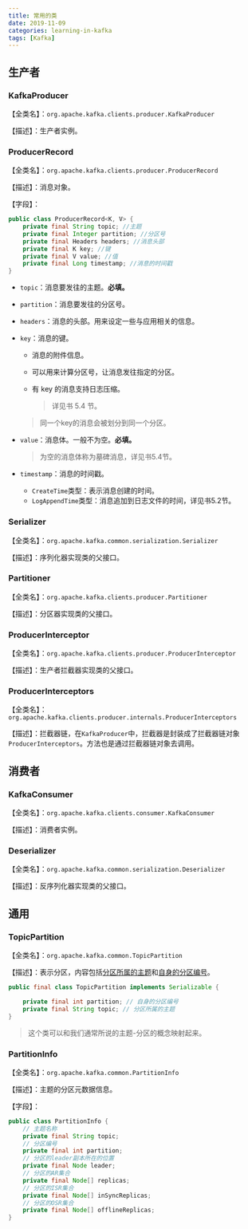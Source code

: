 ```yaml
---
title: 常用的类
date: 2019-11-09
categories: learning-in-kafka
tags: [Kafka]
---
```


## 生产者

### KafkaProducer

【全类名】：`org.apache.kafka.clients.producer.KafkaProducer`

【描述】：生产者实例。

### ProducerRecord

【全类名】：`org.apache.kafka.clients.producer.ProducerRecord`

【描述】：消息对象。

【字段】：

```java
public class ProducerRecord<K, V> {
    private final String topic; //主题
    private final Integer partition; //分区号
    private final Headers headers; //消息头部
    private final K key; //键
    private final V value; //值
    private final Long timestamp; //消息的时间戳
}
```

- `topic`：消息要发往的主题。**必填。**

- `partition`：消息要发往的分区号。

- `headers`：消息的头部。用来设定一些与应用相关的信息。

- `key`：消息的键。

  - 消息的附件信息。

  - 可以用来计算分区号，让消息发往指定的分区。

  - 有 key 的消息支持日志压缩。

    > 详见书 5.4 节。

  > 同一个key的消息会被划分到同一个分区。

- `value`：消息体。一般不为空。**必填。**

  > 为空的消息体称为墓碑消息，详见书5.4节。

- `timestamp`：消息的时间戳。

  - `CreateTime`类型：表示消息创建的时间。
  - `LogAppendTime`类型：消息追加到日志文件的时间，详见书5.2节。



### Serializer

【全类名】：`org.apache.kafka.common.serialization.Serializer`

【描述】：序列化器实现类的父接口。

### Partitioner

【全类名】：`org.apache.kafka.clients.producer.Partitioner`

【描述】：分区器实现类的父接口。

### ProducerInterceptor

【全类名】：`org.apache.kafka.clients.producer.ProducerInterceptor`

【描述】：生产者拦截器实现类的父接口。

### ProducerInterceptors

【全类名】：`org.apache.kafka.clients.producer.internals.ProducerInterceptors`

【描述】：拦截器链，在`KafkaProducer`中，拦截器是封装成了拦截器链对象`ProducerInterceptors`。方法也是通过拦截器链对象去调用。

## 消费者

### KafkaConsumer

【全类名】：`org.apache.kafka.clients.consumer.KafkaConsumer`

【描述】：消费者实例。

### Deserializer

【全类名】：`org.apache.kafka.common.serialization.Deserializer`

【描述】：反序列化器实现类的父接口。



## 通用

### TopicPartition

【全类名】：`org.apache.kafka.common.TopicPartition`

【描述】：表示分区，内容包括<u>分区所属的主题</u>和<u>自身的分区编号</u>。

```java
public final class TopicPartition implements Serializable {

    private final int partition; // 自身的分区编号
    private final String topic; // 分区所属的主题
}
```

> 这个类可以和我们通常所说的主题-分区的概念映射起来。

### PartitionInfo

【全类名】：`org.apache.kafka.common.PartitionInfo`

【描述】：主题的分区元数据信息。

【字段】：

```java
public class PartitionInfo {
  	// 主题名称
    private final String topic;
  	// 分区编号
    private final int partition;
  	// 分区的leader副本所在的位置
    private final Node leader;
  	// 分区的AR集合
    private final Node[] replicas;
  	// 分区的ISR集合
    private final Node[] inSyncReplicas;
  	// 分区的OSR集合
    private final Node[] offlineReplicas;
}
```

